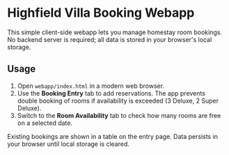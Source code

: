 # Highfield Villa Booking Webapp

This simple client-side webapp lets you manage homestay room bookings. No backend server is required; all data is stored in your browser's local storage.

## Usage

1. Open `webapp/index.html` in a modern web browser.
2. Use the **Booking Entry** tab to add reservations. The app prevents double
   booking of rooms if availability is exceeded (3 Deluxe, 2 Super Deluxe).
3. Switch to the **Room Availability** tab to check how many rooms are free on
   a selected date.

Existing bookings are shown in a table on the entry page. Data persists in your
browser until local storage is cleared.
